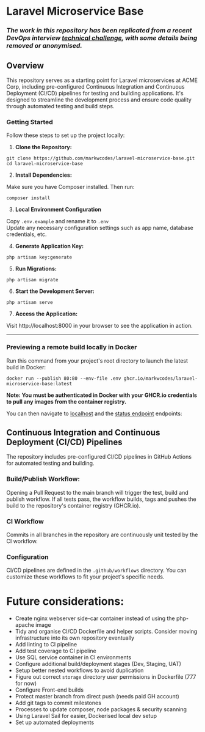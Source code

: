 # Laravel Microservice Base

### _The work in this repository has been replicated from a recent DevOps interview [technical challenge](CHALLENGE.md), with some details being removed or anonymised._

## Overview

This repository serves as a starting point for Laravel microservices at ACME Corp, including pre-configured Continuous Integration and Continuous Deployment (CI/CD) pipelines for testing and building applications. It's designed to streamline the development process and ensure code quality through automated testing and build steps.

### Getting Started
Follow these steps to set up the project locally:

1. **Clone the Repository:**
```
git clone https://github.com/markwcodes/laravel-microservice-base.git
cd laravel-microservice-base
```

2. **Install Dependencies:**
  
Make sure you have Composer installed. Then run:

```
composer install
```

3. **Local Environment Configuration**

Copy `.env.example` and rename it to `.env`\
Update any necessary configuration settings such as app name, database credentials, etc.

4. **Generate Application Key:**
```
php artisan key:generate
```

5. **Run Migrations:**
```
php artisan migrate
```

6. **Start the Development Server:**
```
php artisan serve
```

7. **Access the Application:**
 
Visit http://localhost:8000 in your browser to see the application in action.

---

### Previewing a remote build locally in Docker
Run this command from your project's root directory to launch the latest build in Docker:
```
docker run --publish 80:80 --env-file .env ghcr.io/markwcodes/laravel-microservice-base:latest
```

**Note: You must be authenticated in Docker with your GHCR.io credentials to pull any images from the container registry.**

You can then navigate to [localhost](http://localhost/) and the [status endpoint](http://localhost/status) endpoints:

## Continuous Integration and Continuous Deployment (CI/CD) Pipelines

The repository includes pre-configured CI/CD pipelines in GitHub Actions for automated testing and building.

### Build/Publish Workflow:
Opening a Pull Request to the main branch will trigger the test, build and publish workflow.
If all tests pass, the workflow builds, tags and pushes the build to the repository's container registry (GHCR.io).

### CI Workflow
Commits in all branches in the repository are continuously unit tested by the CI workflow.

### Configuration
CI/CD pipelines are defined in the `.github/workflows` directory. You can customize these workflows to fit your project's specific needs.

# Future considerations:

- Create nginx webserver side-car container instead of using the php-apache image
- Tidy and organise CI/CD Dockerfile and helper scripts. Consider moving infrastructure into its own repository eventually
- Add linting to CI pipeline
- Add test coverage to CI pipeline
- Use SQL service container in CI environments
- Configure additional build/deployment stages (Dev, Staging, UAT)
- Setup better nested workflows to avoid duplication
- Figure out correct `storage` directory user permissions in Dockerfile (777 for now)
- Configure Front-end builds
- Protect master branch from direct push (needs paid GH account)
- Add git tags to commit milestones
- Processes to update composer, node packages & security scanning
- Using Laravel Sail for easier, Dockerised local dev setup
- Set up automated deployments